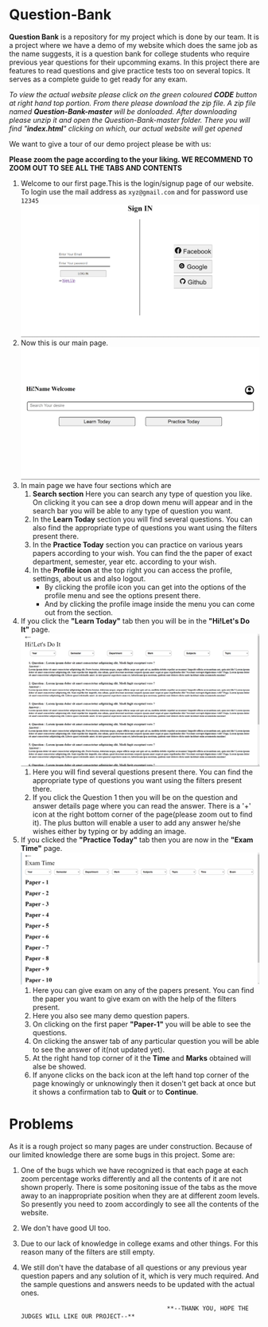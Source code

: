 # Question-Bank

**Question Bank** is a repository for my project which is done by our team. It is a project where we have a demo of my website which does the same job as the name suggests, it is a question bank for college students who require previous year questions for their upcomming exams. In this project there are features to read questions and give practice tests too on several topics. It serves as a complete guide to get ready for any exam.

_To view the actual website please click on the green coloured **CODE** button at right hand top portion. From there please download the zip file. A zip file named **Question-Bank-master** will be donloaded. After downloading please unzip it and open the Question-Bank-master folder. There you will find "**index.html**" clicking on which, our actual website will get opened_

We want to give a tour of our demo project please be with us:

**Please zoom the page according to the your liking. WE RECOMMEND TO ZOOM OUT TO SEE ALL THE TABS AND CONTENTS**

1. Welcome to our first page.This is the login/signup page of our website. To login use the mail address as `xyz@gmail.com` and for password use `12345`![Sign-in page](sign-in.png) 
2. Now this is our main page. ![main page](main.png)
3. In main page we have four sections which are
   1. **Search section** Here you can search any type of question you like. On clicking it you can see a drop down menu will appear and in the search bar you will be able to any type of question you want.
   2. In the **Learn Today** section you will find several questions. You can also find the appropriate type of questions you want using the filters present there.
   3. In the **Practice Today** section you can practice on various years papers according to your wish. You can find the the paper of exact department, semester, year etc. according to your wish.
   4. In the **Profile icon** at the top right you can access the profile, settings, about us and also logout.
      - By clicking the profile icon you can get into the options of the profile menu and see the options present there.
      - And by clicking the profile image inside the menu you can come out from the section.
4. If you click the **"Learn Today"** tab then you will be in the **"Hi!Let's Do It"** page. ![learn page](learn.png)
   1. Here you will find several questions present there. You can find the appropriate type of questions you want using the filters present there.
   2. If you click the Question 1 then you will be on the question and answer details page where you can read the answer. There is a '+' icon at the right bottom corner of the page(please zoom out to find it). The plus button will enable a user to add any answer he/she wishes either by typing or by adding an image.
5. If you clicked the **"Practice Today"** tab then you are now in the **"Exam Time"** page. ![practice page](practice.png)
   1. Here you can give exam on any of the papers present. You can find the paper you want to give exam on with the help of the filters present.
   2. Here you also see many demo question papers.
   3. On clicking on the first paper **"Paper-1"** you will be able to see the questions. 
   4. On clicking the answer tab of any particular question you will be able to see the answer of it(not updated yet).
   5. At the right hand top corner of it the **Time** and **Marks** obtained will alse be showed.
   6. If anyone clicks on the back icon at the left hand top corner of the page knowingly or unknowingly then it dosen't get back at once but it shows a confirmation tab to **Quit** or to **Continue**.

# Problems

As it is a rough project so many pages are under construction. Because of our limited knowledge there are some bugs in this project. Some are:

1. One of the bugs which we have recognized is that each page at each zoom percentage works differently and all the contents of it are not shown properly. There is some positoning issue of the tabs as the move away to an inappropriate position when they are at different zoom levels. So presently you need to zoom accordingly to see all the contents of the website.
2. We don't have good UI too.
3. Due to our lack of knowledge in college exams and other things. For this reason many of the filters are still empty.
4. We still don't have the database of all questions or any previous year question papers and any solution of it, which is very much required. And the sample questions and answers needs to be updated with the actual ones.

                                                **--THANK YOU, HOPE THE JUDGES WILL LIKE OUR PROJECT--**
